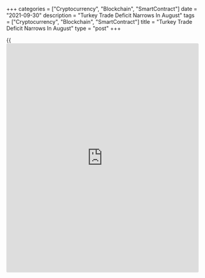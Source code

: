 +++
categories = ["Cryptocurrency", "Blockchain", "SmartContract"]
date = "2021-09-30"
description = "Turkey Trade Deficit Narrows In August"
tags = ["Cryptocurrency", "Blockchain", "SmartContract"]
title = "Turkey Trade Deficit Narrows In August"
type = "post"
+++

{{<iframe id="large-banner" src="https://www.bounty.group/#slide=21.0" width="100%" height="600" scrolling="no" style="border: 0px solid rgb(216, 221, 230); border-radius: 3px;">}}

Turkey's trade deficit narrowed in August from last year, the Turkish
Statistical Institute showed on Thursday.

The trade deficit narrowed to $4.259 billion in August from $6.3 billion
in the same period last year. In July, trade deficit was $4.3 billion.

Exports accelerated 51.9 percent annually in August and imports gained
23.6 percent.

Excluding energy and non-monetary gold, exports grew 52.4 percent and
imports rose 46.8 percent.

On a seasonally and [calendar](https://www.fintechee.com/web-trader/) adjusted basis, exports gained 4.9 percent
monthly in August and imports rose 4.5 percent.

On an annual basis, [calendar](https://www.fintechee.com/web-trader/) adjusted exports accelerated 40.2 percent
in August and imports surged 16.3 percent.

For comments and feedback [contact](https://www.playgroundfx.com/contact/): editorial@rtt[news](https://www.letsplayfx.com/blog/forex-news-website/).com

[Economic News][1]

 **What parts of the world are seeing the best (and worst) economic
performances lately? Click[here][2] to check out our [Econ Scorecard][2]
and find out! See up-to-the-moment [ranking](https://www.playgroundfx.com/blog/crypto-exchange-ranking/)s for the best and worst
performers in [GDP][3], [unemployment rate][4], [inflation][2] and much
more.**

   1. www.rtt[news](https://www.letsplayfx.com/blog/forex-news-website/).com/Content/EconomicNews.aspx
   2. www.rtt[news](https://www.letsplayfx.com/blog/forex-news-website/).com/economic-scorecard/world-rank/CPI/highest-performance.aspx
   3. www.rtt[news](https://www.letsplayfx.com/blog/forex-news-website/).com/economic-scorecard/world-rank/GDP/highest-performance.aspx
   4. www.rtt[news](https://www.letsplayfx.com/blog/forex-news-website/).com/economic-scorecard/world-rank/unemployment-rate/lowest-performance.aspx